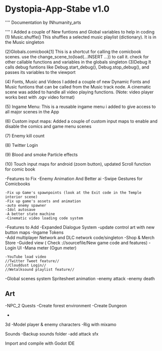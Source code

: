 # Dystopia-App-Stabe v1.0
''''
Documentation by INhumanity_arts 

''''
I Added a couple of New funtions and Global variables to help in coding
(1) Music.shuffle()
	This shuffles a selected music playlist (dictionary). It is in the Music singleton 

(2)Globals.comicbook[1]
	This is a shortcut for calling the comicbook scenes. use the change_scene_to(load(...INSERT ...)) to call it. 
	check for other callable functions and variables in the globals singleton 
(3)Debug
	It calls debug funtions like Debug.start_debug(), Debug.stop_debug(), and passes its variables to the viewport

(4) Fonts, Music and Videos
	I added a couple of new Dynamic Fonts and Music funtions that can be called from the Music track node. A cinematic scene
	was added to handle all video playing functions. (Note: video player works best with .ogv video format)


(5) Ingame Menu:
	This is a reusable ingame menu i added to give access to all major scenes in the App


(6) Custom input maps:
	Added a couple of custom input maps to enable and disable the comics and game menu scenes 

(7) Enemy kill count

(8) Twitter Login

(9) Blood and smoke Particle effects 

(10) Touch input maps for android (zoom button), updated Scroll function for comic book 

-Features to Fix
	-Enemy Animation And Better ai
	-Swipe Gestures for Comicbooks


	-Fix up Game's spawnpoints (look at the Exit code in the Temple interior scene)
	-Fix up game's assets and animation
	-auto enemy spawner
	-Idol autosave
	-A better state machine
	-Cinematic video loading code system


-Features to Add
	-Expanded Dialogue System
	-update control art with new button maps
	-Ingame Tokens	
	-Add multiplayer Network and DLC network code/singleton
	-Shop & Merch Store
	-Guided view ( Check ://sourcefile/New game code and features)
	-Login UI
	-Mana meter (Ogun meter)
	
	-YouTube load video
	//Twitter Tweet feature//
	//Clouddust Login//
	//Wetalksound playlist feature//
	

-Global scenes system
Spritesheet animation
-enemy attack
-enemy death 

Art
-

-NPC_2 Quests
-Create forest environment
-Create Dungeon

-

3d
-Model player & enemy characters
-Rig with mixamo

Sounds
-Backup sounds folder
-add attack sfx
	

Import and compile with Godot IDE
